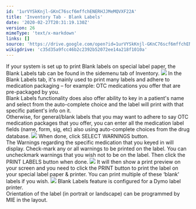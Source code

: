 ```yaml
---
id: '1urVYSkKnjl-GKnC76scf6mffchENERHJJMeMQVXF22A'
title: 'Inventory Tab - Blank Labels'
date: '2020-02-27T20:31:19.130Z'
version: 26
mimeType: 'text/x-markdown'
links: []
source: 'https://drive.google.com/open?id=1urVYSkKnjl-GKnC76scf6mffchENERHJJMeMQVXF22A'
wikigdrive: 'c35d35a9fcc46b2c2392b52072ee14a218f1010a'
---
```

If your system is set up to print Blank labels on special label paper, the Blank Labels tab can be found in the sidemenu tab of Inventory.
![](../inventory-tab-blank-labels.assets/67ca7508f474be2d7b45b33d03b2ada4.png)
In the Blank Labels tab, it's mainly used to print many labels and adhere to medication packaging – for example: OTC medications you offer that are pre-packaged by you.  
Blank Labels functionality does also offer ability to key in a patient's name and select from the auto-complete choice and the label will print with that specific patient's info on it.  
Otherwise, for general/blank labels that you may want to adhere to say OTC medication packages that you offer, you can enter all the medication label fields (name, form, sig, etc) also using auto-complete choices from the drug database.
![](../inventory-tab-blank-labels.assets/69bce2cbab46a255f5b9f194f7130d2c.png)
When done, click SELECT WARNINGS button.  
The Warnings regarding the specific medication that you keyed in will display. Check-mark any or all warnings to be printed on the label. You can uncheckmark warnings that you wish not to be on the label. Then click the PRINT LABELS button when done.
![](../inventory-tab-blank-labels.assets/a99820a60fb874ae13b074fb960878f4.png)
It will then show a print preview on your screen and you need to click the PRINT button to print the label on your special label paper & printer. You can print multiple of these ‘blank' labels if you wish.
![](../inventory-tab-blank-labels.assets/9f941ec37da0030ec6b62f34bb1d5de5.png)
Blank Labels feature is configured for a Dymo label printer.  
Orientation of the label (in portrait or landscape) can be programmed by MIE in the layout.
